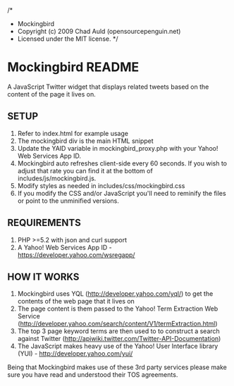 /*
 * Mockingbird
 * Copyright (c) 2009 Chad Auld (opensourcepenguin.net)
 * Licensed under the MIT license.
 */
 
# Mockingbird README #

A JavaScript Twitter widget that displays related tweets based on the content of 
the page it lives on.

## SETUP ##

1.  Refer to index.html for example usage
2.  The mockingbird div is the main HTML snippet
3.  Update the YAID variable in mockingbird_proxy.php with 
    your Yahoo! Web Services App ID.
4.  Mockingbird auto refreshes client-side every 60 seconds.  If 
    you wish to adjust that rate you can find it at the 
    bottom of includes/js/mockingbird.js.
5.  Modify styles as needed in includes/css/mockingbird.css
6.  If you modify the CSS and/or JavaScript you'll need to
    reminify the files or point to the unminified versions.

## REQUIREMENTS ##
1.  PHP >=5.2 with json and curl support
2.  A Yahoo! Web Services App ID - https://developer.yahoo.com/wsregapp/

## HOW IT WORKS ##

1.  Mockingbird uses YQL (http://developer.yahoo.com/yql/) to get the contents of the 
    web page that it lives on
2.  The page content is them passed to the Yahoo! Term Extraction Web 
    Service (http://developer.yahoo.com/search/content/V1/termExtraction.html)
3.  The top 3 page keyword terms are then used to to construct a search 
    against Twitter (http://apiwiki.twitter.com/Twitter-API-Documentation)
4.  The JavaScript makes heavy use of the Yahoo! User Interface 
    library (YUI) - http://developer.yahoo.com/yui/

Being that Mockingbird makes use of these 3rd party services please make sure you 
have read and understood their TOS agreements.